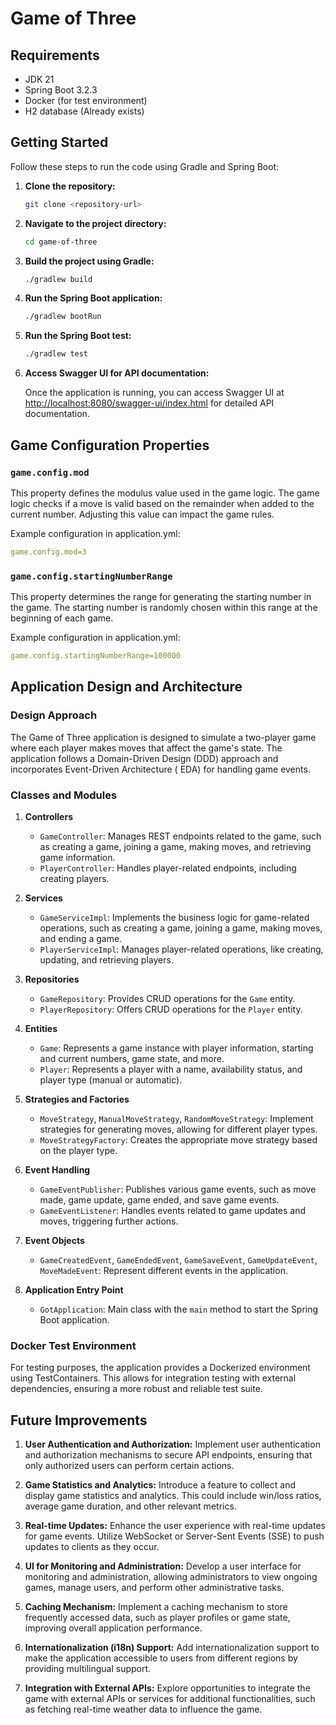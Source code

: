 # Game of Three

## Requirements

- JDK 21
- Spring Boot 3.2.3
- Docker (for test environment)
- H2 database (Already exists)

## Getting Started

Follow these steps to run the code using Gradle and Spring Boot:

1. **Clone the repository:**

    ```bash
    git clone <repository-url>
    ```

2. **Navigate to the project directory:**

    ```bash
    cd game-of-three
    ```

3. **Build the project using Gradle:**

    ```bash
    ./gradlew build
    ```

4. **Run the Spring Boot application:**

    ```bash
    ./gradlew bootRun
    ```
5. **Run the Spring Boot test:**

    ```bash
    ./gradlew test 
    ```

6. **Access Swagger UI for API documentation:**

   Once the application is running, you can access Swagger UI
   at [http://localhost:8080/swagger-ui/index.html](http://localhost:8080/swagger-ui/index.html) for detailed API
   documentation.

## Game Configuration Properties

### `game.config.mod`

This property defines the modulus value used in the game logic. The game logic checks if a move is valid based on the
remainder when added to the current number. Adjusting this value can impact the game rules.

Example configuration in application.yml:

```yaml
game.config.mod=3
```

### `game.config.startingNumberRange`

This property determines the range for generating the starting number in the game. The starting number is randomly
chosen within this range at the beginning of each game.

Example configuration in application.yml:

```yaml
game.config.startingNumberRange=100000
```

## Application Design and Architecture

### Design Approach

The Game of Three application is designed to simulate a two-player game where each player makes moves that affect the
game's state. The application follows a Domain-Driven Design (DDD) approach and incorporates Event-Driven Architecture (
EDA) for handling game events.

### Classes and Modules

1. **Controllers**
    - `GameController`: Manages REST endpoints related to the game, such as creating a game, joining a game, making
      moves, and retrieving game information.
    - `PlayerController`: Handles player-related endpoints, including creating players.

2. **Services**
    - `GameServiceImpl`: Implements the business logic for game-related operations, such as creating a game, joining a
      game, making moves, and ending a game.
    - `PlayerServiceImpl`: Manages player-related operations, like creating, updating, and retrieving players.

3. **Repositories**
    - `GameRepository`: Provides CRUD operations for the `Game` entity.
    - `PlayerRepository`: Offers CRUD operations for the `Player` entity.

4. **Entities**
    - `Game`: Represents a game instance with player information, starting and current numbers, game state, and more.
    - `Player`: Represents a player with a name, availability status, and player type (manual or automatic).

5. **Strategies and Factories**
    - `MoveStrategy`, `ManualMoveStrategy`, `RandomMoveStrategy`: Implement strategies for generating moves, allowing
      for different player types.
    - `MoveStrategyFactory`: Creates the appropriate move strategy based on the player type.

6. **Event Handling**
    - `GameEventPublisher`: Publishes various game events, such as move made, game update, game ended, and save game
      events.
    - `GameEventListener`: Handles events related to game updates and moves, triggering further actions.

7. **Event Objects**
    - `GameCreatedEvent`, `GameEndedEvent`, `GameSaveEvent`, `GameUpdateEvent`, `MoveMadeEvent`: Represent different
      events in the application.

8. **Application Entry Point**
    - `GotApplication`: Main class with the `main` method to start the Spring Boot application.

### Docker Test Environment

For testing purposes, the application provides a Dockerized environment using TestContainers. This allows for
integration testing with external dependencies, ensuring a more robust and reliable test suite.

## Future Improvements

1. **User Authentication and Authorization:**
   Implement user authentication and authorization mechanisms to secure API endpoints, ensuring that only authorized
   users can perform certain actions.

2. **Game Statistics and Analytics:**
   Introduce a feature to collect and display game statistics and analytics. This could include win/loss ratios, average
   game duration, and other relevant metrics.

3. **Real-time Updates:**
   Enhance the user experience with real-time updates for game events. Utilize WebSocket or Server-Sent Events (SSE) to
   push updates to clients as they occur.

4. **UI for Monitoring and Administration:**
   Develop a user interface for monitoring and administration, allowing administrators to view ongoing games, manage
   users, and perform other administrative tasks.

5. **Caching Mechanism:**
   Implement a caching mechanism to store frequently accessed data, such as player profiles or game state, improving
   overall application performance.

6. **Internationalization (i18n) Support:**
   Add internationalization support to make the application accessible to users from different regions by providing
   multilingual support.

7. **Integration with External APIs:**
   Explore opportunities to integrate the game with external APIs or services for additional functionalities, such as
   fetching real-time weather data to influence the game.
